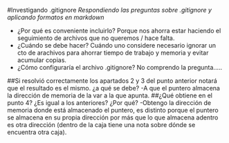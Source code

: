 #Investigando .gitignore
    _Respondiendo las preguntas sobre .gitignore y aplicando formatos en markdown_
- ¿Por qué es conveniente incluirlo? 
    Porque nos ahorra estar haciendo el seguimiento de archivos que no queremos / hace falta.
- ¿Cuándo se debe hacer?
    Cuándo uno considere necesario ignorar un cto de arachivos para ahorrar tiempo de trabajo y memoria y evitar acumular copias.
- ¿Cómo configuraría el archivo .gitignore?
    No comprendo la pregunta.....

##Si resolvió correctamente los apartados 2 y 3 del punto anterior notará
que el resultado es el mismo. ¿a qué se debe?
    -A que el puntero almacena la dirección de memoria de la var a la que apunta.
##¿Qué obtiene en el punto 4? ¿Es igual a los anteriores? ¿Por qué?
    -Obtengo la dirección de memoria donde está almacenado el puntero, es distinto porque el puntero se almacena en su propia dirección por más que lo que almacena adentro es otra dirección (dentro de la caja tiene una nota sobre dónde se encuentra otra caja).

